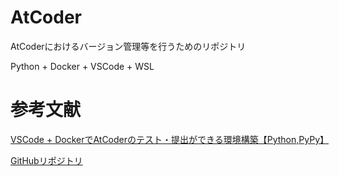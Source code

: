 # AtCoder

AtCoderにおけるバージョン管理等を行うためのリポジトリ

Python + Docker + VSCode + WSL

# 参考文献

[VSCode + DockerでAtCoderのテスト・提出ができる環境構築【Python,PyPy】](https://github.com/Eztas/AtCoder.git)

[GitHubリポジトリ](https://github.com/gomatofu/atcoder_python/)